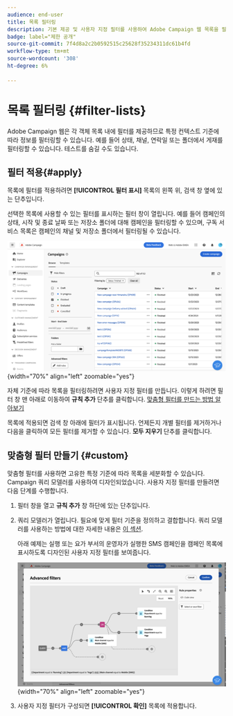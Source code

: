 ```yaml
---
audience: end-user
title: 목록 필터링
description: 기본 제공 및 사용자 지정 필터를 사용하여 Adobe Campaign 웹 목록을 필터링하는 방법을 알아봅니다.
badge: label="제한 공개"
source-git-commit: 7f4d8a2c2b0592515c25628f35234311dc61b4fd
workflow-type: tm+mt
source-wordcount: '308'
ht-degree: 6%

---
```



# 목록 필터링 {#filter-lists}

Adobe Campaign 웹은 각 객체 목록 내에 필터를 제공하므로 특정 컨텍스트 기준에 따라 정보를 필터링할 수 있습니다. 예를 들어 상태, 채널, 연락일 또는 폴더에서 게재를 필터링할 수 있습니다. 테스트를 숨길 수도 있습니다.

## 필터 적용{#apply}

목록에 필터를 적용하려면 **[!UICONTROL 필터 표시]** 목록의 왼쪽 위, 검색 창 옆에 있는 단추입니다.

선택한 목록에 사용할 수 있는 필터를 표시하는 필터 창이 열립니다. 예를 들어 캠페인의 상태, 시작 및 종료 날짜 또는 저장소 폴더에 대해 캠페인을 필터링할 수 있으며, 구독 서비스 목록은 캠페인의 채널 및 저장소 폴더에서 필터링될 수 있습니다.

![](assets/filters-pane.png){width="70%" align="left" zoomable="yes"}

자체 기준에 따라 목록을 필터링하려면 사용자 지정 필터를 만듭니다. 이렇게 하려면 필터 창 맨 아래로 이동하여 **규칙 추가** 단추를 클릭합니다. [맞춤형 필터를 만드는 방법 알아보기](#custom)

목록에 적용되면 검색 창 아래에 필터가 표시됩니다. 언제든지 개별 필터를 제거하거나 다음을 클릭하여 모든 필터를 제거할 수 있습니다. **모두 지우기** 단추를 클릭합니다.

## 맞춤형 필터 만들기 {#custom}

맞춤형 필터를 사용하면 고유한 특정 기준에 따라 목록을 세분화할 수 있습니다. Campaign 쿼리 모델러를 사용하여 디자인되었습니다. 사용자 지정 필터를 만들려면 다음 단계를 수행합니다.

1. 필터 창을 열고 **규칙 추가** 창 하단에 있는 단추입니다.
1. 쿼리 모델러가 열립니다. 필요에 맞게 필터 기준을 정의하고 결합합니다. 쿼리 모델러를 사용하는 방법에 대한 자세한 내용은 [이 섹션](../query/query-modeler-overview.md).

   아래 예제는 실행 또는 요가 부서의 운영자가 실행한 SMS 캠페인을 캠페인 목록에 표시하도록 디자인된 사용자 지정 필터를 보여줍니다.

   ![](assets/filters-sample.png){width="70%" align="left" zoomable="yes"}

1. 사용자 지정 필터가 구성되면 **[!UICONTROL 확인]** 목록에 적용합니다.
